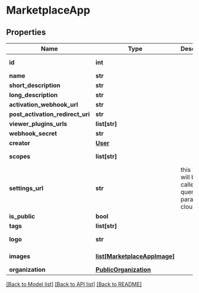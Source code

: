 # MarketplaceApp

## Properties
Name | Type | Description | Notes
------------ | ------------- | ------------- | -------------
**id** | **int** |  | [optional] [readonly] 
**name** | **str** |  | 
**short_description** | **str** |  | 
**long_description** | **str** |  | 
**activation_webhook_url** | **str** |  | [optional] 
**post_activation_redirect_uri** | **str** |  | [optional] 
**viewer_plugins_urls** | **list[str]** |  | [optional] 
**webhook_secret** | **str** |  | [optional] 
**creator** | [**User**](User.md) |  | [optional] 
**scopes** | **list[str]** |  | [optional] [readonly] 
**settings_url** | **str** | this URL will be called with query params ?cloud_id&#x3D; | [optional] 
**is_public** | **bool** |  | [optional] 
**tags** | **list[str]** |  | [optional] 
**logo** | **str** |  | [optional] [readonly] 
**images** | [**list[MarketplaceAppImage]**](MarketplaceAppImage.md) |  | [optional] [readonly] 
**organization** | [**PublicOrganization**](PublicOrganization.md) |  | [optional] 

[[Back to Model list]](../README.md#documentation-for-models) [[Back to API list]](../README.md#documentation-for-api-endpoints) [[Back to README]](../README.md)


